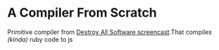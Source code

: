 # A Compiler From Scratch

Primitive compiler from [Destroy All Software screencast](https://www.destroyallsoftware.com/screencasts/catalog/a-compiler-from-scratch).That compiles _(kinda)_ ruby code to js
